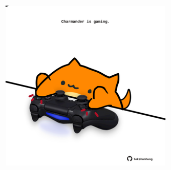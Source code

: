 <!-- built at 20/11/2023, 10:00:47 UTC -->
<p align="center">
  <img width="500" height="500" src="./ReadmeImage.svg">
</p>
